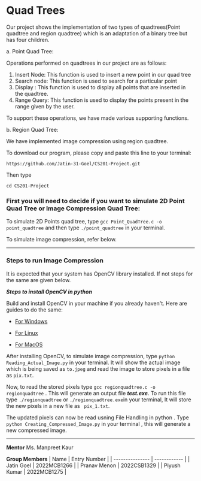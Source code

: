 # Quad Trees

Our project shows the implementation of two types of quadtrees(Point quadtree and region quadtree) which is an adaptation of a binary tree but has four children.

a. Point Quad Tree: 

Operations performed on quadtrees in our project are as follows:

1. Insert Node: This function is used to insert a new point in our quad tree
2. Search node: This function is used to search for a particular point
3. Display : This function is used to display all points that are inserted in the quadtree.
4. Range Query: This function is used to display the points present in the range given by the user.

To support these operations, we have made various supporting functions.

b. Region Quad Tree:

We have implemented image compression using region quadtree.

To download our program, please copy and paste this line to your terminal:
```
https://github.com/Jatin-31-Goel/CS201-Project.git
```
Then type
```
cd CS201-Project
```
### First you will need to decide if you want to simulate 2D Point Quad Tree or Image Compression Quad Tree:
To simulate 2D Points quad tree, type ``` gcc Point_QuadTree.c -o point_quadtree ``` and then type ``` ./point_quadtree ``` in your terminal.

To simulate image compression, refer below.

---

### Steps to run Image Compression
It is expected that your system has OpenCV library installed. If not steps for the same are given below.

***Steps to install OpenCV in python***

Build and install OpenCV in your machine if you already haven't. Here are guides to do the same:
* [For Windows](https://www.geeksforgeeks.org/how-to-install-opencv-for-python-in-windows/)
  
* [For Linux](https://www.geeksforgeeks.org/how-to-install-opencv-for-python-in-linux/)
  
* [For MacOS](https://www.geeksforgeeks.org/how-to-install-opencv-4-on-macos/)
  

After installing OpenCV, to simulate image compression, type ``` python Reading_Actual_Image.py ``` in your terminal. It will show the actual image which is being saved as ``` to.jpeg ``` and read the image to store pixels in a file as ``` pix.txt ```.


Now, to read the stored pixels  type ``` gcc regionquadtree.c -o regionquadtree ``` . This will generate an output file ***test.exe***. To run this file type ``` ./regionquadtree ``` or ``` ./regionquadtree.exe ```in your terminal, It will store the new pixels in a new file as ``` pix_1.txt```.

 
The updated pixels can now be read usning File Handling in python . Type ``` python Creating_Compressed_Image.py ``` in your terminal , this will generate a new compressed image.

---
**Mentor**
Ms. Manpreet Kaur 

**Group Members**
| Name            | Entry Number |
| --------------- | ------------ |
| Jatin Goel | 2022MCB1266  |
| Pranav Menon | 2022CSB1329  |
| Piyush Kumar | 2022MCB1275  |

